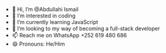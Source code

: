 - 👋 Hi, I’m @Abdullahi Ismail
- 👀 I’m interested in coding
- 🌱 I’m currently learning JavaScript
- 💞️ I’m looking to my way of becoming a full-stack developer
- 📫 Reach me on WhatsApp +252 619 480 686
- 😄 Pronouns: He/Him

<!---
AbdullahiIsmail04/AbdullahiIsmail04 is a ✨ special ✨ repository because its `README.md` (this file) appears on your GitHub profile.
You can click the Preview link to take a look at your changes.
--->
